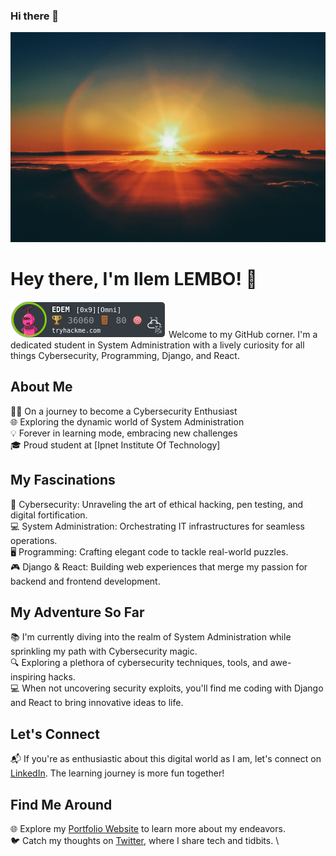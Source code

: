 ### Hi there 👋

<!--
**IlemLembo/IlemLembo** is a ✨ _special_ ✨ repository because its `README.md` (this file) appears on your GitHub profile.

Here are some ideas to get you started:

- 🔭 I’m currently working on ...
- 🌱 I’m currently learning ...
- 👯 I’m looking to collaborate on ...
- 🤔 I’m looking for help with ...
- 💬 Ask me about ...
- 📫 How to reach me: ...
- 😄 Pronouns: ...
- ⚡ Fun fact: ...
-->
![tryhackme stats](https://raw.githubusercontent.com/IlemLembo/IlemLembo/master/assets/background.jpg)
# Hey there, I'm Ilem LEMBO! 👋

![tryhackme stats](https://raw.githubusercontent.com/IlemLembo/IlemLembo/master/assets/EDEM.png)
Welcome to my GitHub corner. I'm a dedicated student in System Administration with a lively curiosity for all things Cybersecurity, Programming, Django, and React.

## About Me

👨‍💻 On a journey to become a Cybersecurity Enthusiast \
🌐 Exploring the dynamic world of System Administration \
💡 Forever in learning mode, embracing new challenges \
🎓 Proud student at [Ipnet Institute Of Technology]

## My Fascinations

🔐 Cybersecurity: Unraveling the art of ethical hacking, pen testing, and digital fortification. \
💻 System Administration: Orchestrating IT infrastructures for seamless operations. \
🖥️ Programming: Crafting elegant code to tackle real-world puzzles. \
🎮 Django & React: Building web experiences that merge my passion for backend and frontend development.

## My Adventure So Far

📚 I'm currently diving into the realm of System Administration while sprinkling my path with Cybersecurity magic. \
🔍 Exploring a plethora of cybersecurity techniques, tools, and awe-inspiring hacks. \
💻 When not uncovering security exploits, you'll find me coding with Django and React to bring innovative ideas to life.

## Let's Connect

📬 If you're as enthusiastic about this digital world as I am, let's connect on [LinkedIn](https://www.linkedin.com/in/ilemjuniorlembo). The learning journey is more fun together!

## Find Me Around

🌐 Explore my [Portfolio Website](https://ilemlembo.me) to learn more about my endeavors. \
🐦 Catch my thoughts on [Twitter](https://twitter.com/yourusername), where I share tech and tidbits. \



